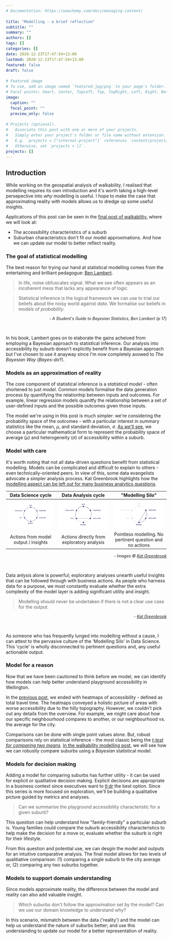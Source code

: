 ```yaml
---
# Documentation: https://wowchemy.com/docs/managing-content/

title: "Modelling - a brief reflection"
subtitle: ""
summary: ""
authors: []
tags: []
categories: []
date: 2020-12-23T17:47:54+13:00
lastmod: 2020-12-23T17:47:54+13:00
featured: false
draft: false

# Featured image
# To use, add an image named `featured.jpg/png` to your page's folder.
# Focal points: Smart, Center, TopLeft, Top, TopRight, Left, Right, BottomLeft, Bottom, BottomRight.
image:
  caption: ""
  focal_point: ""
  preview_only: false

# Projects (optional).
#   Associate this post with one or more of your projects.
#   Simply enter your project's folder or file name without extension.
#   E.g. `projects = ["internal-project"]` references `content/project/deep-learning/index.md`.
#   Otherwise, set `projects = []`.
projects: []
---
```



## Introduction
While working on the geospatial analysis of walkability, I realised that modelling requires its own introduction and it's worth taking a high-level persepective into _why_ modelling is useful. I hope to make the case that approximating reality with models allows us to dredge up some useful insights.

Applications of this post can be seen in the [final post of walkability](https://shriv-portfolio.netlify.app/post/walkability-4/), where we will look at:
- The accessibility characteristics of a suburb
- Suburban characteristics don't fit our model approximations. And how we can update our model to better reflect reality.


### The goal of statistical modelling
The best reason for trying our hand at statistical modelling comes from the entertaining and brilliant pedagogue: [Ben Lambert](https://ben-lambert.com/about/).

> In life, noise obfuscates signal. What we see often appears as an incoherent mess that lacks any appearance of logic.

> Statistical inference is the logical framework we can use to trial our beliefs about the noisy world against _data_. We formalise our beliefs in models of _probability_.

<p style='font-size: 90%; text-align: right; font-style:italic;'>
  - A Student's Guide to Bayesian Statistics, Ben Lambert (p 17)
</p>
<br>

In his book, Lambert goes on to elaborate the gains acheived from employing a Bayesian approach to statistical inference. Our analysis into accessibility by suburb doesn't explicitly benefit from a Bayesian approach but I've chosen to use it anayway since I'm now completely avowed to _The Bayesian Way_ (_Bayes-do_?).


### Models as an approximation of reality
The core component of statistical inference is a _statistical model_ - often shortened to just _model_. Common models formalise the data generation process by quantifying the relationhip between inputs and outcomes. For example, linear regression models quanitfy the relationship between a set of user-defined inputs and the possible outcomes given those inputs.

The model we're using in this post is much simpler: we're considering the probability space of the outcomes - with a particular interest in summary statistics like the mean, $\mu$, and standard deviation, $\sigma$. [As we'll see](https://shriv-portfolio.netlify.app/post/walkability-4/#truncated-normal-model-for-better-fit), we choose a particular mathematical form to represent the probability space of average ($\mu$) and heterogeneity ($\sigma$) of accessibility within a suburb.

### Model with care
It's worth noting that not all data-driven questions benefit from statistical modelling. Models can be complicated and difficult to explain to others - even technically-oriented peers. In view of this, some data evangelists advocate a simpler analysis process. Kat Greenbrook highlights how the [modelling aspect can be left out for many business analytics questions](https://www.linkedin.com/pulse/data-stories-glue-analytics-cycle-kat-greenbrook/).

| Data Science cycle | Data Analysis cycle | "Modelling Silo" |
| :----------------: | :-----------------: | :-------------: |
| ![](analytics_cycle.png)  | ![](analytics_cycle_no_modelling.png)  |![](analytics_cycle_modelling_silo.png)
| Actions from model output / insights  | Actions directly from exploratory analysis | Pointless modelling. No pertinent question and no actions |

<p style='font-size: 90%; text-align: right; font-style:italic;'>
  - Images &copy; <a href="https://www.linkedin.com/pulse/data-stories-glue-analytics-cycle-kat-greenbrook/">Kat Greenbrook</a>
</p>
<br>

Data anlysis alone is powerful; exploratory analyses unearth useful insights that can be followed through with business actions. As people who harness data for a purpose, we must constantly evaluate whether the extra complexity of the model layer is adding significant utility and insight.

> Modelling should never be undertaken if there is not a clear use case for the output.

<p style='font-size: 90%; text-align: right; font-style:italic;'>
  - <a href="https://www.linkedin.com/pulse/data-stories-glue-analytics-cycle-kat-greenbrook/">Kat Greenbrook</a>
</p>
<br>

As someone who has frequently lunged into modelling without a cause, I can attest to the pervasive culture of the 'Modelling Silo' in Data Science. This 'cycle' is wholly disconnected to pertinent questions and, any useful actionable output.

### Model for a reason
Now that we have been cautioned to think before we model, we can identify how models can help better understand playground accessibility in Wellington.

In the [previous post](https://shriv-portfolio.netlify.app/post/walkability-2/), we ended with heatmaps of accessibility - defined as total travel time. The heatmaps conveyed a holistic picture of areas with worse accessibility due to the hilly topography. However, we couldn't pick out any details from the overview. For example, we might care about how our specific neighbourhood compares to another, or our neighbourhood vs. the average for the city.

Comparisons can be done with single point values alone. But, robust comparisons rely on statistical inference - the most classic being the [_t-test for comparing two means_](https://en.wikipedia.org/wiki/Student%27s_t-test). [In the walkability modelling post](https://shriv-portfolio.netlify.app/post/walkability-4/#results-for-mu-and-sigma), we will see how we can robustly compare suburbs using a _Bayesian_ statistical model.


### Models for decision making
Adding a model for comparing suburbs has further utility - it can be used for explicit or qualitative decision making. Explicit decisions are appropriate in a business context since executives want to [tl;dr](https://www.urbandictionary.com/define.php?term=TLDR) the best option. Since this series is more focused on exploration, we'll be building a qualitative picture guided by metrics and analyses.

> Can we summarise the playground accessibility characteristic for a given suburb?

This question can help understand how "family-friendly" a particular suburb is. Young families could compare the suburb accessibility characteristics to help make the decision for a move or, evaluate whether the suburb is right for their lifestyle.

From this question and potential use, we can desgin the model and outputs for an intuitive comparative analysis. The final model allows for two levels of qualitiative comparison: (1) comparing a single suburb to the city average or, (2) comparing any two suburbs together.

### Models to support domain understanding
Since models approximate reality, the difference between the model and reality can also add valuable insight.

> Which suburbs don't follow the approximation set by the model? Can we use our domain knowledge to understand why?

In this scenario, mismatch between the data ('reality') and the model can help us understand the nature of suburbs better; and use this understanding to update our model for a better representation of reality.
